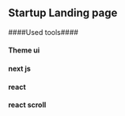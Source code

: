 ## Startup Landing page

####Used tools####

#### Theme ui

#### next js

#### react

#### react scroll
